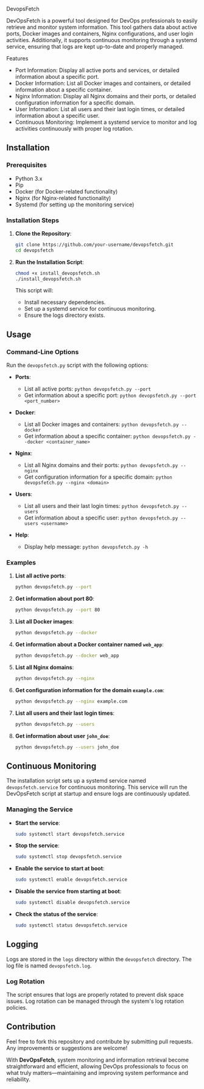 DevopsFetch



DevOpsFetch is a powerful tool designed for DevOps professionals to easily retrieve and monitor system information. This tool gathers data about active ports, Docker images and containers, Nginx configurations, and user login activities. Additionally, it supports continuous monitoring through a systemd service, ensuring that logs are kept up-to-date and properly managed.

Features

- Port Information: Display all active ports and services, or detailed information about a specific port.
- Docker Information: List all Docker images and containers, or detailed information about a specific container.
- Nginx Information: Display all Nginx domains and their ports, or detailed configuration information for a specific domain.
- User Information: List all users and their last login times, or detailed information about a specific user.
- Continuous Monitoring: Implement a systemd service to monitor and log activities continuously with proper log rotation.

## Installation

### Prerequisites

- Python 3.x
- Pip
- Docker (for Docker-related functionality)
- Nginx (for Nginx-related functionality)
- Systemd (for setting up the monitoring service)

### Installation Steps

1. **Clone the Repository**:

    ```bash
    git clone https://github.com/your-username/devopsfetch.git
    cd devopsfetch
    ```

2. **Run the Installation Script**:

    ```bash
    chmod +x install_devopsfetch.sh
    ./install_devopsfetch.sh
    ```

    This script will:
    - Install necessary dependencies.
    - Set up a systemd service for continuous monitoring.
    - Ensure the logs directory exists.

## Usage

### Command-Line Options

Run the `devopsfetch.py` script with the following options:

- **Ports**:
  - List all active ports: `python devopsfetch.py --port`
  - Get information about a specific port: `python devopsfetch.py --port <port_number>`

- **Docker**:
  - List all Docker images and containers: `python devopsfetch.py --docker`
  - Get information about a specific container: `python devopsfetch.py --docker <container_name>`

- **Nginx**:
  - List all Nginx domains and their ports: `python devopsfetch.py --nginx`
  - Get configuration information for a specific domain: `python devopsfetch.py --nginx <domain>`

- **Users**:
  - List all users and their last login times: `python devopsfetch.py --users`
  - Get information about a specific user: `python devopsfetch.py --users <username>`

- **Help**:
  - Display help message: `python devopsfetch.py -h`

### Examples

1. **List all active ports**:

    ```bash
    python devopsfetch.py --port
    ```

2. **Get information about port 80**:

    ```bash
    python devopsfetch.py --port 80
    ```

3. **List all Docker images**:

    ```bash
    python devopsfetch.py --docker
    ```

4. **Get information about a Docker container named `web_app`**:

    ```bash
    python devopsfetch.py --docker web_app
    ```

5. **List all Nginx domains**:

    ```bash
    python devopsfetch.py --nginx
    ```

6. **Get configuration information for the domain `example.com`**:

    ```bash
    python devopsfetch.py --nginx example.com
    ```

7. **List all users and their last login times**:

    ```bash
    python devopsfetch.py --users
    ```

8. **Get information about user `john_doe`**:

    ```bash
    python devopsfetch.py --users john_doe
    ```

## Continuous Monitoring

The installation script sets up a systemd service named `devopsfetch.service` for continuous monitoring. This service will run the DevOpsFetch script at startup and ensure logs are continuously updated.

### Managing the Service

- **Start the service**:

    ```bash
    sudo systemctl start devopsfetch.service
    ```

- **Stop the service**:

    ```bash
    sudo systemctl stop devopsfetch.service
    ```

- **Enable the service to start at boot**:

    ```bash
    sudo systemctl enable devopsfetch.service
    ```

- **Disable the service from starting at boot**:

    ```bash
    sudo systemctl disable devopsfetch.service
    ```

- **Check the status of the service**:

    ```bash
    sudo systemctl status devopsfetch.service
    ```

## Logging

Logs are stored in the `logs` directory within the `devopsfetch` directory. The log file is named `devopsfetch.log`.

### Log Rotation

The script ensures that logs are properly rotated to prevent disk space issues. Log rotation can be managed through the system's log rotation policies.

## Contribution

Feel free to fork this repository and contribute by submitting pull requests. Any improvements or suggestions are welcome!


With **DevOpsFetch**, system monitoring and information retrieval become straightforward and efficient, allowing DevOps professionals to focus on what truly matters—maintaining and improving system performance and reliability.
